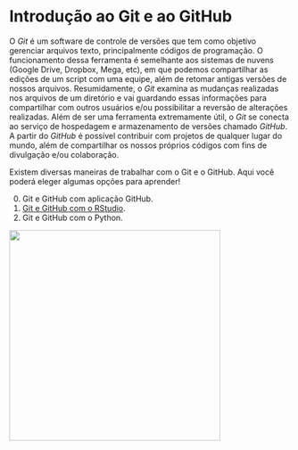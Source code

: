 Introdução ao Git e ao GitHub
=============================

O *Git* é um software de controle de versões que tem como objetivo
gerenciar arquivos texto, principalmente códigos de programação. O
funcionamento dessa ferramenta é semelhante aos sistemas de nuvens
(Google Drive, Dropbox, Mega, etc), em que podemos compartilhar as
edições de um script com uma equipe, além de retomar antigas versões de
nossos arquivos. Resumidamente, o *Git* examina as mudanças realizadas
nos arquivos de um diretório e vai guardando essas informações para
compartilhar com outros usuários e/ou possibilitar a reversão de
alterações realizadas. Além de ser uma ferramenta extremamente útil, o
*Git* se conecta ao serviço de hospedagem e armazenamento de versões
chamado *GitHub*. A partir do *GitHub* é possível contribuir com
projetos de qualquer lugar do mundo, além de compartilhar os nossos
próprios códigos com fins de divulgação e/ou colaboração.

Existem diversas maneiras de trabalhar com o Git e o GitHub. Aqui você
poderá eleger algumas opções para aprender!

0. Git e GitHub com aplicação GitHub. 
1.  [Git e GitHub com o
    RStudio](https://github.com/gecdfoz/GECD/tree/master/Nivelamento%20e%20Integra%C3%A7%C3%A3o/GitHub/Git%20e%20GitHub%20com%20o%20R).
2.  Git e GitHub com o Python.


<img src="https://1000logos.net/wp-content/uploads/2018/11/GitHub-logo.jpg" style="width:10cm" />
